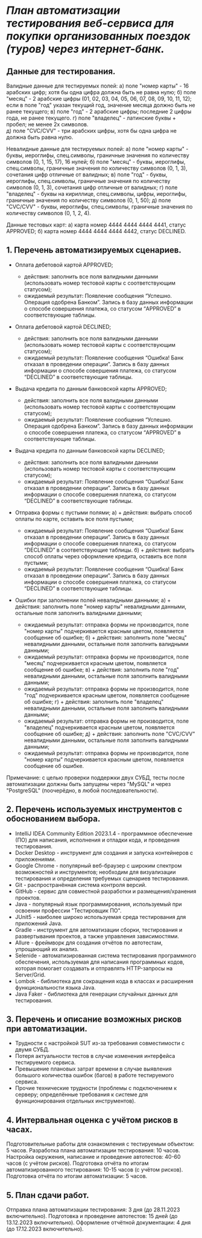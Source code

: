 # ***План автоматизации тестирования веб-сервиса для покупки организованных поездок (туров) через интернет-банк.***

## Данные для тестирования. ##
Валидные данные для тестируемых полей:
а) поле "номер карты" - 16 арабских цифр; хотя бы одна цифра должна быть не равна нулю; 
б) поле "месяц" - 2 арабские цифры (01, 02, 03, 04, 05, 06, 07, 08, 09, 10, 11, 12); если в поле "год" указан текущий год, значение месяца должно быть не ранее текущего;
в) поле "год" - 2 арабские цифры; последние 2 цифры года, не ранее текущего.
г) поле "владелец" - латинские буквы + пробел; не менее 2х символов.  
д) поле "CVC/CVV" - три арабских цифры, хотя бы одна цифра не должна быть равна нулю.

Невалидные данные для тестируемых полей:
а) поле "номер карты" - буквы, иероглифы, спец.символы, граничные значения по количеству символов (0, 1, 15, 17), 16 нулей;
б) поле "месяц" - буквы, иероглифы, спец.символы, граничные значения по количеству символов (0, 1, 3), сочетания цифр отличные от валидных;
в) поле "год" - буквы, иероглифы, спец.символы, граничные значения по количеству символов (0, 1, 3), сочетания цифр отличные от валидных;
г) поле "владелец" - буквы на кириллице, спец.символы, цифры, иероглифы, граничные значения по количеству символов (0, 1, 50);
д) поле "CVC/CVV" - буквы, иероглифы, спец.символы, граничные значения по количеству символов (0, 1, 2, 4).

Данные тестовых карт:
а) карта номер 4444 4444 4444 4441, статус APPROVED;
б) карта номер 4444 4444 4444 4442, статус DECLINED.

## 1. Перечень автоматизируемых сценариев. ##
- Оплата дебетовой картой APPROVED;
   + действия: заполнить все поля валидными данными (использовать номер тестовой карты с соответствующим статусом);
   + ожидаемый результат: Появление сообщения “Успешно. Операция одобрена Банком”. Запись в базу данных информации о способе совершения платежа, со статусом “APPROVED” в соответствующие таблицы.

- Оплата дебетовой картой DECLINED;
   + действия: заполнить все поля валидными данными (использовать номер тестовой карты с соответствующим статусом);
   + ожидаемый результат: Появление сообщения “Ошибка! Банк отказал в проведении операции”. Запись в базу данных информации о способе совершения платежа, со статусом “DECLINED” в соответствующие таблицы.

- Выдача кредита по данным банковской карты APPROVED;
   + действия: заполнить все поля валидными данными (использовать номер тестовой карты с соответствующим статусом);
   + ожидаемый результат: Появление сообщения “Успешно. Операция одобрена Банком”. Запись в базу данных информации о способе совершения платежа, со статусом “APPROVED” в соответствующие таблицы.

- Выдача кредита по данным банковской карты DECLINED;
   + действия: заполнить все поля валидными данными (использовать номер тестовой карты с соответствующим статусом);
   + ожидаемый результат: Появление сообщения “Ошибка! Банк отказал в проведении операции”. Запись в базу данных информации о способе совершения платежа, со статусом “DECLINED” в соответствующие таблицы.

- Отправка формы с пустыми полями;
а) + действия: выбрать способ оплаты по карте, оставить все поля пустыми;
   + ожидаемый результат: Появление сообщения “Ошибка! Банк отказал в проведении операции”. Запись в базу данных информации о способе совершения платежа, со статусом “DECLINED” в соответствующие таблицы.
б) + действия: выбрать способ оплаты через оформление кредита, оставить все поля пустыми;
   + ожидаемый результат: Появление сообщения “Ошибка! Банк отказал в проведении операции”. Запись в базу данных информации о способе совершения платежа, со статусом “DECLINED” в соответствующие таблицы.

- Ошибки при заполнении полей невалидными данными;
а) + действия: заполнить поле "номер карты" невалидными данными, остальные поля заполнить валидными данными;
   + ожидаемый результат: отправка формы не производится, поле "номер карты" подчеркивается красным цветом, появляется сообщение об ошибке;
б) + действия: заполнить поле "месяц" невалидными данными, остальные поля заполнить валидными данными;
   + ожидаемый результат: отправка формы не производится, поле "месяц" подчеркивается красным цветом, появляется сообщение об ошибке;
в) + действия: заполнить поле "год" невалидными данными, остальные поля заполнить валидными данными;
  + ожидаемый результат: отправка формы не производится, поле "год" подчеркивается красным цветом, появляется сообщение об ошибке;
г) + действия: заполнить поле "владелец" невалидными данными, остальные поля заполнить валидными данными;
  + ожидаемый результат: отправка формы не производится, поле "владелец" подчеркивается красным цветом, появляется сообщение об ошибке;
д) + действия: заполнить поле "CVC/CVV" невалидными данными, остальные поля заполнить валидными данными;
  + ожидаемый результат: отправка формы не производится, поле "номер карты" подчеркивается красным цветом, появляется сообщение об ошибке.

Примечание:
с целью проверки поддержки двух СУБД, тесты после автоматизации должны быть запущены через "MySQL" и через "PostgreSQL" (поочерёдно, в любой последовательности).

## 2. Перечень используемых инструментов с обоснованием выбора. ##
- IntelliJ IDEA Community Edition 2023.1.4 - программное обеспечение (ПО) для написания, исполнения и отладки кода, и проведения тестирования.
- Docker Desktop - инструмент для создания и запуска контейнеров с приложениями.
- Google Chrome - популярный веб-браузер с широким спектром возможностей и инструментов; необходим для визуализации тестирования и определения требуемых сценариев тестирования.
- Git - распространённая система контроля версий.
- GitHub - сервис для совместной разработки и размещения/хранения проектов.
- Java - популярный язык программирования, используемый при освоении профессии "Тестировщик ПО".
- JUnit5 - наиболее широко используемая среда тестирования для приложений Java.
- Gradle - инструмент для автоматизации сборки, тестирования и развертывания проектов, а также управления зависимостями.
- Allure - фреймворк для создания отчётов по автотестам, упрощающий их анализ.
-  Selenide - автоматизированная система тестирования программного обеспечения, используемая для написания программных кодов, которая помогает создавать и отправлять HTTP-запросы на Server/Grid.
-  Lombok - библиотека для сокращения кода в классах и расширения функциональности языка Java.
-  Java Faker - библиотека для генерации случайных данных для тестирования.

## 3. Перечень и описание возможных рисков при автоматизации. ##
- Трудности с настройкой SUT из-за требования совместимости с двумя СУБД.
- Потеря актуальности тестов в случае изменения интерфейса тестируемого сервиса.
- Превышение плановых затрат времени в случае выявления большого количества ошибок (багов) в работе тестируемого сервиса.
- Прочие технические трудности (проблемы с подключением к серверу; определённые требования к системе для функционирования отдельных инструментов).

## 4. Интервальная оценка с учётом рисков в часах. ##
   Подготовительные работы для ознакомления с тестируемым объектом: 5 часов.
   Разработка плана автоматизации тестирования: 10 часов.
   Настройка окружения, написание и проведение автотестов: 40-60 часов (с учётом рисков).
   Подготовка отчёта по итогам автоматизированного тестирования: 10-15 часов (с учётом рисков).
   Подготовка отчёта по итогам автоматизации: 5 часов.

## 5. План сдачи работ. ##
   Отправка плана автоматизации тестирования: 3 дня (до 28.11.2023 включительно).
   Подготовка и проведение автотестов: 15 дней (до 13.12.2023 включительно).
   Оформление отчётной документации: 4 дня (до 17.12.2023 включительно).